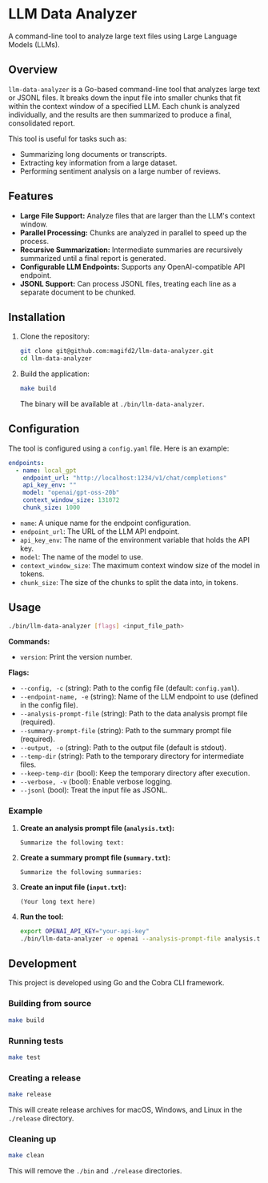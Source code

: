 # LLM Data Analyzer

A command-line tool to analyze large text files using Large Language Models (LLMs).

## Overview

`llm-data-analyzer` is a Go-based command-line tool that analyzes large text or JSONL files. It breaks down the input file into smaller chunks that fit within the context window of a specified LLM. Each chunk is analyzed individually, and the results are then summarized to produce a final, consolidated report.

This tool is useful for tasks such as:
- Summarizing long documents or transcripts.
- Extracting key information from a large dataset.
- Performing sentiment analysis on a large number of reviews.

## Features

- **Large File Support:** Analyze files that are larger than the LLM's context window.
- **Parallel Processing:** Chunks are analyzed in parallel to speed up the process.
- **Recursive Summarization:** Intermediate summaries are recursively summarized until a final report is generated.
- **Configurable LLM Endpoints:** Supports any OpenAI-compatible API endpoint.
- **JSONL Support:** Can process JSONL files, treating each line as a separate document to be chunked.

## Installation

1.  Clone the repository:
    ```bash
    git clone git@github.com:magifd2/llm-data-analyzer.git
    cd llm-data-analyzer
    ```
2.  Build the application:
    ```bash
    make build
    ```
    The binary will be available at `./bin/llm-data-analyzer`.

## Configuration

The tool is configured using a `config.yaml` file. Here is an example:

```yaml
endpoints:
  - name: local_gpt
    endpoint_url: "http://localhost:1234/v1/chat/completions"
    api_key_env: ""
    model: "openai/gpt-oss-20b"
    context_window_size: 131072
    chunk_size: 1000
```

- `name`: A unique name for the endpoint configuration.
- `endpoint_url`: The URL of the LLM API endpoint.
- `api_key_env`: The name of the environment variable that holds the API key.
- `model`: The name of the model to use.
- `context_window_size`: The maximum context window size of the model in tokens.
- `chunk_size`: The size of the chunks to split the data into, in tokens.

## Usage

```bash
./bin/llm-data-analyzer [flags] <input_file_path>
```

**Commands:**
- `version`: Print the version number.

**Flags:**

- `--config, -c` (string): Path to the config file (default: `config.yaml`).
- `--endpoint-name, -e` (string): Name of the LLM endpoint to use (defined in the config file).
- `--analysis-prompt-file` (string): Path to the data analysis prompt file (required).
- `--summary-prompt-file` (string): Path to the summary prompt file (required).
- `--output, -o` (string): Path to the output file (default is stdout).
- `--temp-dir` (string): Path to the temporary directory for intermediate files.
- `--keep-temp-dir` (bool): Keep the temporary directory after execution.
- `--verbose, -v` (bool): Enable verbose logging.
- `--jsonl` (bool): Treat the input file as JSONL.

### Example

1.  **Create an analysis prompt file (`analysis.txt`):**
    ```
    Summarize the following text:
    ```

2.  **Create a summary prompt file (`summary.txt`):**
    ```
    Summarize the following summaries:
    ```

3.  **Create an input file (`input.txt`):**
    ```
    (Your long text here)
    ```

4.  **Run the tool:**
    ```bash
    export OPENAI_API_KEY="your-api-key"
    ./bin/llm-data-analyzer -e openai --analysis-prompt-file analysis.txt --summary-prompt-file summary.txt input.txt
    ```

## Development

This project is developed using Go and the Cobra CLI framework.

### Building from source

```bash
make build
```

### Running tests

```bash
make test
```

### Creating a release

```bash
make release
```
This will create release archives for macOS, Windows, and Linux in the `./release` directory.

### Cleaning up

```bash
make clean
```
This will remove the `./bin` and `./release` directories.